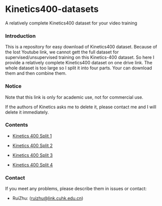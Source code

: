 # Kinetics400-datasets
A relatively complete Kinetics400 dataset for your video training
### Introduction
This is a repository for easy download of Kinetics400 dataset.
Because of the lost Youtube link, we cannot gett the full dataset for supervised/unsupervised
training on this Kinetics-400 dataset.
So here I provide a relatively complete Kinetics400 dataset on one drive link.
The whole dataset is too large so I split it into four parts. Your can download them and then combine them.

### Notice
Note that this link is only for academic use, not for commercial use.

If the authors of Kinetics asks me to delete it, please contact me and I will delete it immediately.

### Contents

- [ Kinetics 400 Split 1](https://cuhko365-my.sharepoint.com/:u:/g/personal/219019048_link_cuhk_edu_cn/EUDKtC92bn1MsVdBHVBHbpcBAuPVFFbugOSbu8buce0r5A?e=qDSUF1) 

- [ Kinetics 400 Split 2](https://cuhko365-my.sharepoint.com/:u:/g/personal/219019048_link_cuhk_edu_cn/EcavZed6z1hDl64AC6PuI_cBVceyDCBirvkZWUlvg4JuVQ?e=KrY8rg) 
  
- [ Kinetics 400 Split 3](https://cuhko365-my.sharepoint.com/:u:/g/personal/219019048_link_cuhk_edu_cn/EbnVhIazxW1GisEC_Bv2nNkBsdP3n0cthKZEkHNH9Ztetg?e=grRvbh) 
  
- [ Kinetics 400 Split 4](https://cuhko365-my.sharepoint.com/:u:/g/personal/219019048_link_cuhk_edu_cn/EYYLh70gH9NGs4mHSJwOqAIBRDUCsdyYIeI3FPNfl2GToQ?e=3lp6dL) 
  
### Contact
If you meet any problems, please describe them in issues or contact:

* RuiZhu: (ruizhu@link.cuhk.edu.cn)




 

